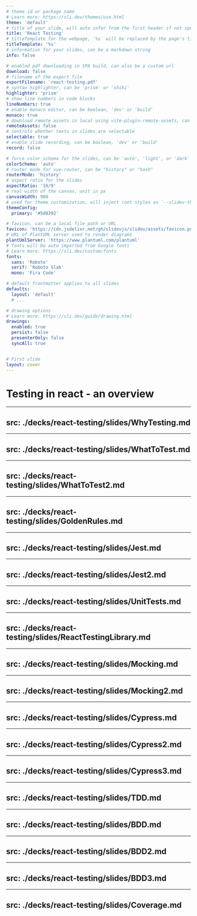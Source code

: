 ```yaml
---
# theme id or package name
# Learn more: https://sli.dev/themes/use.html
theme: 'default'
# title of your slide, will auto infer from the first header if not specified
title: 'React Testing'
# titleTemplate for the webpage, `%s` will be replaced by the page's title
titleTemplate: '%s'
# information for your slides, can be a markdown string
info: false

# enabled pdf downloading in SPA build, can also be a custom url
download: false
# filename of the export file
exportFilename: 'react-testing.pdf'
# syntax highlighter, can be 'prism' or 'shiki'
highlighter: 'prism'
# show line numbers in code blocks
lineNumbers: true
# enable monaco editor, can be boolean, 'dev' or 'build'
monaco: true
# download remote assets in local using vite-plugin-remote-assets, can be boolean, 'dev' or 'build'
remoteAssets: false
# controls whether texts in slides are selectable
selectable: true
# enable slide recording, can be boolean, 'dev' or 'build'
record: false

# force color schema for the slides, can be 'auto', 'light', or 'dark'
colorSchema: 'auto'
# router mode for vue-router, can be "history" or "hash"
routerMode: 'history'
# aspect ratio for the slides
aspectRatio: '16/9'
# real width of the canvas, unit in px
canvasWidth: 980
# used for theme customization, will inject root styles as `--slidev-theme-x` for attribute `x`
themeConfig:
  primary: '#5d8392'

# favicon, can be a local file path or URL
favicon: 'https://cdn.jsdelivr.net/gh/slidevjs/slidev/assets/favicon.png'
# URL of PlantUML server used to render diagrams
plantUmlServer: 'https://www.plantuml.com/plantuml'
# fonts will be auto imported from Google fonts
# Learn more: https://sli.dev/custom/fonts
fonts:
  sans: 'Roboto'
  serif: 'Roboto Slab'
  mono: 'Fira Code'

# default frontmatter applies to all slides
defaults:
  layout: 'default'
  # ...

# drawing options
# Learn more: https://sli.dev/guide/drawing.html
drawings:
  enabled: true
  persist: false
  presenterOnly: false
  syncAll: true


# First slide
layout: cover
---
```


# Testing in react - an overview


---
src: ./decks/react-testing/slides/WhyTesting.md
---


---
src: ./decks/react-testing/slides/WhatToTest.md
---


---
src: ./decks/react-testing/slides/WhatToTest2.md
---


---
src: ./decks/react-testing/slides/GoldenRules.md
---


---
src: ./decks/react-testing/slides/Jest.md
---


---
src: ./decks/react-testing/slides/Jest2.md
---


---
src: ./decks/react-testing/slides/UnitTests.md
---


---
src: ./decks/react-testing/slides/ReactTestingLibrary.md
---


---
src: ./decks/react-testing/slides/Mocking.md
---


---
src: ./decks/react-testing/slides/Mocking2.md
---


---
src: ./decks/react-testing/slides/Cypress.md
---


---
src: ./decks/react-testing/slides/Cypress2.md
---


---
src: ./decks/react-testing/slides/Cypress3.md
---


---
src: ./decks/react-testing/slides/TDD.md
---


---
src: ./decks/react-testing/slides/BDD.md
---


---
src: ./decks/react-testing/slides/BDD2.md
---


---
src: ./decks/react-testing/slides/BDD3.md
---


---
src: ./decks/react-testing/slides/Coverage.md
---
